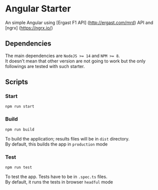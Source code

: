 # Angular Starter #

An simple Angular using [Ergast F1 API] (http://ergast.com/mrd) API and [ngrx] (https://ngrx.io/)

## Dependencies ##

The main dependencies are `NodeJS >= 14` and `NPM >= 8`.  
It doesn't mean that other version are not going to work but the only followings are tested with such starter.

## Scripts ##

### Start ###

```shell
npm run start
```

### Build ###

```shell
npm run build
```

To build the application; results files will be in `dist` directory.  
By default, this builds the app in `production` mode

### Test ###

```shell
npm run test
```

To test the app. Tests have to be in `.spec.ts` files.  
By default, it runs the tests in browser `headful` mode



